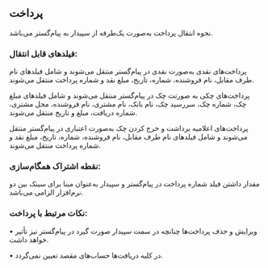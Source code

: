 ## پرداخت 

نحوه انتقال پرداخت به‌صورت یک‌طرفه از سپیدار به پیام‌گستر می‌باشد.

### فیلدهای قابل انتقال: 

پرداخت‌های نقدی به‌صورت نقدی در پیام‌گستر منتقل می‌شوند و شامل فیلدهای نام طرف مقابل، نام فروشنده، شماره، تاریخ، مبلغ نقد و شماره پرداخت منتقل می‌شوند.

پرداخت‌های چکی به صورتت چک در پیام‌گستر منتقل می‌شوند و شامل فیلدهای مبلغ چک، شماره چک، سررسید چک، نام بانک، نام مشتری، نام فروشنده، محل مشتری، شماره دریافت، مبلغ و تاریخ منتقل می‌شوند.

پرداخت‌های اعلامیه برداشت و خرج کردن چک به‌صورت اعتباری در پیام‌گستر منتقل می‌شوند و شامل فیلدهای نام طرف مقابل، نام فروشنده، شماره، تاریخ، مبلغ نقد و شماره پرداخت منتقل می‌شوند.

### نقطه اشتراک همگام‌سازی:

مقدار داشتن فیلد شماره پرداخت در پیام‌گستر و سپیدار به‌عنوان مبنا برای سینک بین دو نرم‌افزار الزامی می‌باشد.

### نکات مرتبط با پرداخت:

•    ویرایش و حذف پرداخت‌ها چنانچه در سمت سپیدار صورت گیرد در پیام‌گستر نیز تأثیر خواهد داشت.

•    در کلیه دریافت‌ها حساب‌های مقصد تعیین نمی‌گردد.

